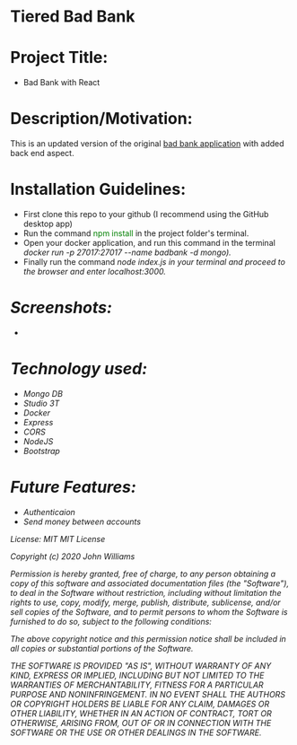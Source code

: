 # Tiered Bad Bank

# Project Title: 
* Bad Bank with React

# Description/Motivation: 
This is an updated version of the original <a href="https://github.com/riccardoboe/Front-End-Banking-Application " target="_blank">bad bank application</a> with added back end aspect.


# Installation Guidelines: 
* First clone this repo to your github (I recommend using the GitHub desktop app) 
* Run the command <span style="color: green"> npm install </span> in the project folder's terminal. 
* Open your docker application, and run this command in the terminal <i> docker run -p 27017:27017 --name badbank -d mongo). </i>
* Finally run the command <i> node index.js </ik> in your terminal and proceed to the browser and enter localhost:3000.

# Screenshots: 
* 

# Technology used: 
* Mongo DB
* Studio 3T
* Docker
* Express
* CORS
* NodeJS
* Bootstrap


# Future Features:
* Authenticaion
* Send money between accounts

License: MIT
MIT License

Copyright (c) 2020 John Williams

Permission is hereby granted, free of charge, to any person obtaining a copy
of this software and associated documentation files (the "Software"), to deal
in the Software without restriction, including without limitation the rights
to use, copy, modify, merge, publish, distribute, sublicense, and/or sell
copies of the Software, and to permit persons to whom the Software is
furnished to do so, subject to the following conditions:

The above copyright notice and this permission notice shall be included in all
copies or substantial portions of the Software.

THE SOFTWARE IS PROVIDED "AS IS", WITHOUT WARRANTY OF ANY KIND, EXPRESS OR
IMPLIED, INCLUDING BUT NOT LIMITED TO THE WARRANTIES OF MERCHANTABILITY,
FITNESS FOR A PARTICULAR PURPOSE AND NONINFRINGEMENT. IN NO EVENT SHALL THE
AUTHORS OR COPYRIGHT HOLDERS BE LIABLE FOR ANY CLAIM, DAMAGES OR OTHER
LIABILITY, WHETHER IN AN ACTION OF CONTRACT, TORT OR OTHERWISE, ARISING FROM,
OUT OF OR IN CONNECTION WITH THE SOFTWARE OR THE USE OR OTHER DEALINGS IN THE
SOFTWARE.
